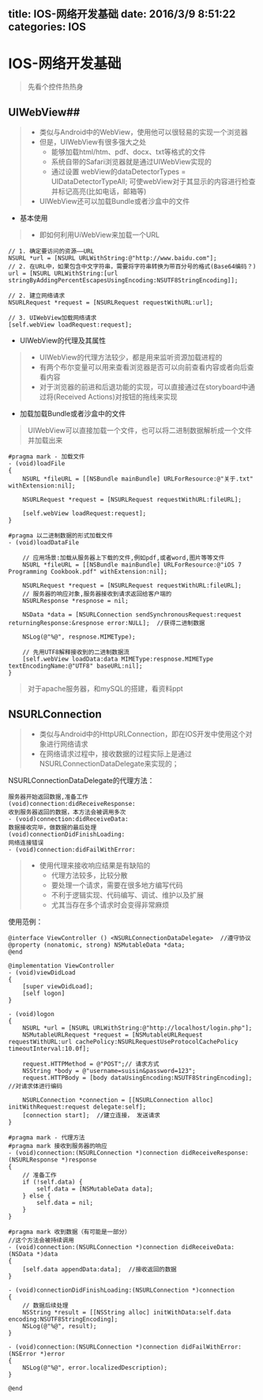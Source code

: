 title: IOS-网络开发基础
date: 2016/3/9 8:51:22               
categories: IOS
---

# IOS-网络开发基础 #

>先看个控件热热身

## UIWebView##
>- 类似与Android中的WebView，使用他可以很轻易的实现一个浏览器
>- 但是，UIWebView有很多强大之处
>    - 能够加载html/htm、pdf、docx、txt等格式的文件
>    - 系统自带的Safari浏览器就是通过UIWebView实现的
>    - 通过设置 webView的dataDetectorTypes = UIDataDetectorTypeAll;
>      可使webView对于其显示的内容进行检查并标记高亮(比如电话，邮箱等)
>- UIWebView还可以加载Bundle或者沙盒中的文件

- 基本使用
>- 即如何利用UiWebView来加载一个URL
	
	// 1. 确定要访问的资源——URL
	NSURL *url = [NSURL URLWithString:@"http://www.baidu.com"];
    // 2. 在URL中，如果包含中文字符串，需要将字符串转换为带百分号的格式(Base64编码？)
    url = [NSURL URLWithString:[url stringByAddingPercentEscapesUsingEncoding:NSUTF8StringEncoding]];
	
	// 2. 建立网络请求
	NSURLRequest *request = [NSURLRequest requestWithURL:url];

	// 3. UIWebView加载网络请求
	[self.webView loadRequest:request];


- UIWebView的代理及其属性
>- UIWebView的代理方法较少，都是用来监听资源加载进程的
>- 有两个布尔变量可以用来查看浏览器是否可以向前查看内容或者向后查看内容
>- 对于浏览器的前进和后退功能的实现，可以直接通过在storyboard中通过将(Received Actions)对按钮的拖线来实现

- 加载加载Bundle或者沙盒中的文件
>UIWebView可以直接加载一个文件，也可以将二进制数据解析成一个文件并加载出来

	#pragma mark - 加载文件
	- (void)loadFile
	{
	    NSURL *fileURL = [[NSBundle mainBundle] URLForResource:@"关于.txt" withExtension:nil];
	    
	    NSURLRequest *request = [NSURLRequest requestWithURL:fileURL];
	    
	    [self.webView loadRequest:request];
	}

	#pragma 以二进制数据的形式加载文件
	- (void)loadDataFile
	    
	    // 应用场景:加载从服务器上下载的文件,例如pdf,或者word,图片等等文件
	    NSURL *fileURL = [[NSBundle mainBundle] URLForResource:@"iOS 7 Programming Cookbook.pdf" withExtension:nil];
	    
	    NSURLRequest *request = [NSURLRequest requestWithURL:fileURL];
	    // 服务器的响应对象,服务器接收到请求返回给客户端的
	    NSURLResponse *respnose = nil;
	    
	    NSData *data = [NSURLConnection sendSynchronousRequest:request returningResponse:&respnose error:NULL];  //获得二进制数据
	    
	    NSLog(@"%@", respnose.MIMEType);
	    
	    // 先用UTF8解释接收到的二进制数据流
	    [self.webView loadData:data MIMEType:respnose.MIMEType textEncodingName:@"UTF8" baseURL:nil];
	}


>对于apache服务器，和mySQL的搭建，看资料ppt

## NSURLConnection ##
>- 类似与Android中的HttpURLConnection，即在IOS开发中使用这个对象进行网络请求
>- 在网络请求过程中，接收数据的过程实际上是通过NSURLConnectionDataDelegate来实现的；

NSURLConnectionDataDelegate的代理方法：

	服务器开始返回数据,准备工作
	(void)connection:didReceiveResponse:
	收到服务器返回的数据，本方法会被调用多次
	- (void)connection:didReceiveData:
	数据接收完毕，做数据的最后处理
	(void)connectionDidFinishLoading:
	网络连接错误
	- (void)connection:didFailWithError:

>- 使用代理来接收响应结果是有缺陷的
>    - 代理方法较多，比较分散
>    - 要处理一个请求，需要在很多地方编写代码
>    - 不利于逻辑实现、代码编写、调试、维护以及扩展
>    - 尤其当存在多个请求时会变得非常麻烦


使用范例：


	@interface ViewController () <NSURLConnectionDataDelegate>  //遵守协议
	@property (nonatomic, strong) NSMutableData *data;
	@end

	@implementation ViewController
	- (void)viewDidLoad
	{
	    [super viewDidLoad];
		[self logon]
	}
	
	- (void)logon
	{
	    NSURL *url = [NSURL URLWithString:@"http://localhost/login.php"];
	    NSMutableURLRequest *request = [NSMutableURLRequest requestWithURL:url cachePolicy:NSURLRequestUseProtocolCachePolicy timeoutInterval:10.0f];
	    
	    request.HTTPMethod = @"POST";// 请求方式
	    NSString *body = @"username=suisin&password=123";
	    request.HTTPBody = [body dataUsingEncoding:NSUTF8StringEncoding];  //对请求体进行编码
	    
	    NSURLConnection *connection = [[NSURLConnection alloc] initWithRequest:request delegate:self];  
	    [connection start];  //建立连接， 发送请求
	}
	
	#pragma mark - 代理方法
	#pragma mark 接收到服务器的响应
	- (void)connection:(NSURLConnection *)connection didReceiveResponse:(NSURLResponse *)response
	{
	    // 准备工作
	    if (!self.data) {
	        self.data = [NSMutableData data];
	    } else {
	        self.data = nil;
	    }
	}
	
	#pragma mark 收到数据（有可能是一部分）
	//这个方法会被持续调用
	- (void)connection:(NSURLConnection *)connection didReceiveData:(NSData *)data
	{
	    [self.data appendData:data];  //接收返回的数据
	}
	
	- (void)connectionDidFinishLoading:(NSURLConnection *)connection
	{
	    // 数据后续处理
	    NSString *result = [[NSString alloc] initWithData:self.data encoding:NSUTF8StringEncoding];  
	    NSLog(@"%@", result);
	}
	
	- (void)connection:(NSURLConnection *)connection didFailWithError:(NSError *)error
	{
	    NSLog(@"%@", error.localizedDescription);
	}
	
	@end



